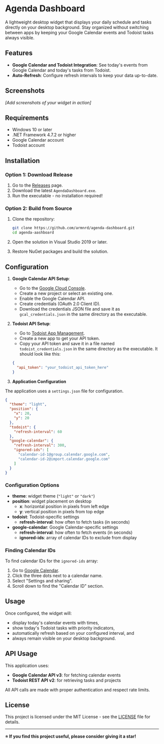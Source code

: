 # Agenda Dashboard

A lightweight desktop widget that displays your daily schedule and tasks directly on your desktop background. Stay organized without switching between apps by keeping your Google Calendar events and Todoist tasks always visible.

## Features

- **Google Calendar and Todoist Integration**: See today's events from Google Calendar and today's tasks from Todoist.
- **Auto-Refresh**: Configure refresh intervals to keep your data up-to-date.

## Screenshots

*[Add screenshots of your widget in action]*

## Requirements

- Windows 10 or later
- .NET Framework 4.7.2 or higher
- Google Calendar account
- Todoist account

## Installation

### Option 1: Download Release
1. Go to the [Releases](../../releases) page.
2. Download the latest `AgendaDashboard.exe`.
3. Run the executable - no installation required!

### Option 2: Build from Source
1. Clone the repository:
   ```bash
   git clone https://github.com/armnrd/agenda-dashboard.git
   cd agenda-aashboard
   ```

2. Open the solution in Visual Studio 2019 or later.

3. Restore NuGet packages and build the solution.

## Configuration

1. **Google Calendar API Setup**:
   - Go to the [Google Cloud Console](https://console.cloud.google.com/).
   - Create a new project or select an existing one.
   - Enable the Google Calendar API.
   - Create credentials (OAuth 2.0 Client ID).
   - Download the credentials JSON file and save it as `gcal_credentials.json` in the same directory as the executable.

2. **Todoist API Setup**:
   - Go to [Todoist App Management](https://todoist.com/app_console).
   - Create a new app to get your API token.
   - Copy your API token and save it in a file named `todoist_credentials.json` in the same directory as the executable. It should look like this:
   ```json
   {
     "api_token": "your_todoist_api_token_here"
   }
   ```

3. **Application Configuration**

The application uses a `settings.json` file for configuration.

```json
{
  "theme": "light",
  "position": {
    "x": 20,
    "y": 20 
  },
  "todoist": {
    "refresh-interval": 60
  },
  "google-calendar": {
    "refresh-interval": 300,
    "ignored-ids": [
      "calendar-id-1@group.calendar.google.com",
      "calendar-id-2@import.calendar.google.com"
    ]
  }
}
```

### Configuration Options

- **theme**: widget theme (`"light"` or `"dark"`)
- **position**: widget placement on desktop
  - **x**: horizontal position in pixels from left edge
  - **y**: vertical position in pixels from top edge
- **todoist**: Todoist-specific settings
  - **refresh-interval**: how often to fetch tasks (in seconds)
- **google-calendar**: Google Calendar-specific settings
  - **refresh-interval**: how often to fetch events (in seconds)
  - **ignored-ids**: array of calendar IDs to exclude from display

### Finding Calendar IDs

To find calendar IDs for the `ignored-ids` array:
1. Go to [Google Calendar](https://calendar.google.com).
2. Click the three dots next to a calendar name.
3. Select "Settings and sharing".
4. Scroll down to find the "Calendar ID" section.

## Usage

Once configured, the widget will:
- display today's calendar events with times,
- show today's Todoist tasks with priority indicators,
- automatically refresh based on your configured interval, and
- always remain visible on your desktop background.

## API Usage

This application uses:
- **Google Calendar API v3**: for fetching calendar events
- **Todoist REST API v2**: for retrieving tasks and projects

All API calls are made with proper authentication and respect rate limits.

## License

This project is licensed under the MIT License - see the [LICENSE](LICENSE) file for details.

---

**⭐ If you find this project useful, please consider giving it a star!**